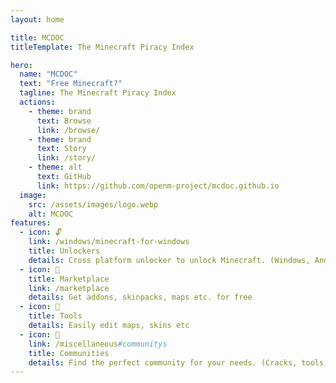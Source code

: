 ```yaml
---
layout: home

title: MCDOC
titleTemplate: The Minecraft Piracy Index

hero:
  name: "MCDOC"
  text: "Free Minecraft?"
  tagline: The Minecraft Piracy Index
  actions:
    - theme: brand
      text: Browse
      link: /browse/
    - theme: brand
      text: Story
      link: /story/
    - theme: alt
      text: GitHub
      link: https://github.com/openm-project/mcdoc.github.io
  image:
    src: /assets/images/logo.webp
    alt: MCDOC
features:
  - icon: 🔓
    link: /windows/minecraft-for-windows
    title: Unlockers
    details: Cross platform unlocker to unlock Minecraft. (Windows, Android, IOS, PS, Nintendo, Xbox)
  - icon: 🧩
    title: Marketplace
    link: /marketplace
    details: Get addons, skinpacks, maps etc. for free
  - icon: 🔨
    title: Tools
    details: Easily edit maps, skins etc
  - icon: 👥
    link: /miscellaneous#communitys
    title: Communities
    details: Find the perfect community for your needs. (Cracks, tools, archives, building)
---
```


<style>
:root {
  --vp-home-hero-name-color: transparent;
  --vp-home-hero-name-background: -webkit-linear-gradient(120deg, #644119, #ddb807);
}
</style>
